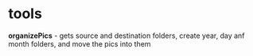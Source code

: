 tools
=====
**organizePics** - gets source and destination folders, create year, day anf month folders, and move the pics into them
